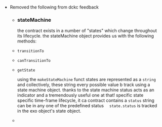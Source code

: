 - Removed the following from dckc feedback
	- ### stateMachine
	  
	  the contract exists in a number of "states" which change throughout its lifecycle. 
	  the stateMachine object provides us with the following methods:
	- `transitionTo`
	- `canTransitionTo`
	- `getState`
	  
	  using the `makeStateMachine` funct states are represented as a `string`  and collectively, these string every possible value b track using a state machine object. thanks to the state machine  status  acts as an indicator and a tremendously useful one at that!  specific state  specific time-frame  lifecycle, it ca contract contains a `status` string  can be in any one of the predefined status  `  state.status` is tracked in the exo object's state object.
	-